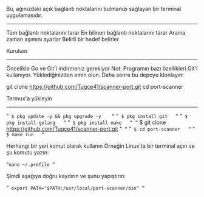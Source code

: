 Bu, ağınızdaki açık bağlantı noktalarını bulmanızı sağlayan bir terminal uygulamasıdır.

*****************************************************************************************

Tüm bağlantı noktalarını tarar
En bilinen bağlantı noktalarını tarar
Arama zaman aşımını ayarlar
Belirli bir hedef belirler



Kurulum
**************************************************************************
Öncelikle Go ve Git'i indirmeniz gerekiyor
Not: Programın bazı özellikleri Git'i kullanıyor. Yüklediğinizden emin olun.
Daha sonra bu depoyu klonlayın:

git clone https://github.com/Tugce41/scanner-port.git
cd port-scanner



Termux'a yükleyin
***************************************************************
“`
$ pkg update -y && pkg upgrade -y   
“`
“`
$ pkg install git  
“`
“`
$ pkg install golang  
 “`
 “`
$ pkg install make  
“
“`
$ git clone https://github.com/Tugce41/scanner-port.git
“`
“`
“`
$ cd port-scanner  
“`
“`
$ make run  
“`




Herhangi bir yeri komut olarak kullanın
Örneğin Linux'ta bir terminal açın ve şu komutu yazın:

“`nano ~/.profile “`

Şimdi aşağıya doğru kaydırın ve şunu yapıştırın:

“` export PATH="$PATH:/usr/local/port-scanner/bin" “`

